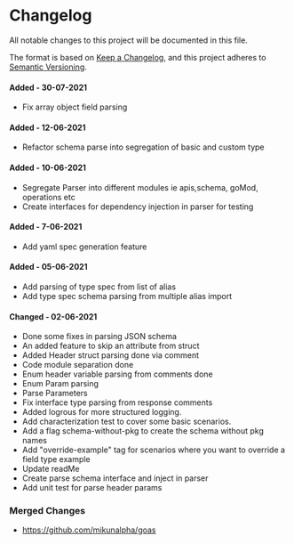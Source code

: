 # Changelog

All notable changes to this project will be documented in this file.

The format is based on [Keep a Changelog](https://keepachangelog.com/en/1.0.0/),
and this project adheres to [Semantic Versioning](https://semver.org/spec/v2.0.0.html).

#### Added - 30-07-2021
- Fix array object field parsing

#### Added - 12-06-2021
- Refactor schema parse into segregation of basic and custom type

#### Added - 10-06-2021
- Segregate Parser into different modules ie apis,schema, goMod, operations etc
- Create interfaces for dependency injection in parser for testing

#### Added - 7-06-2021
- Add yaml spec generation feature

#### Added - 05-06-2021
- Add parsing of type spec from list of alias
- Add type spec schema parsing from multiple alias import

#### Changed - 02-06-2021
- Done some fixes in parsing JSON schema
- An added feature to skip an attribute from struct
- Added Header struct parsing done via comment
- Code module separation done
- Enum header variable parsing from comments done
- Enum Param parsing
- Parse Parameters
- Fix interface type parsing from response comments
- Added logrous for more structured logging.
- Add characterization test to cover some basic scenarios.
- Add a flag schema-without-pkg to create the schema without pkg names
- Add "override-example" tag for scenarios where you want to override a field type example
- Update readMe
- Create parse schema interface and inject in parser
- Add unit test for parse header params

### Merged Changes
 - https://github.com/mikunalpha/goas
